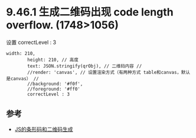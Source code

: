 # 9.46.1 生成二维码出现 code length overflow. (1748>1056)




设置 correctLevel : 3

```
width: 210,
        height: 210, // 高度
        text: JSON.stringify(qrObj), // 二维码内容 //
        //render: 'canvas', // 设置渲染方式（有两种方式 table和canvas，默认是canvas） //
        //background: '#f0f',
        //foreground: '#ff0'
        correctLevel : 3
```

## 参考
- [JS的条形码和二维码生成](https://blog.csdn.net/arrowzz/article/details/80656510)
